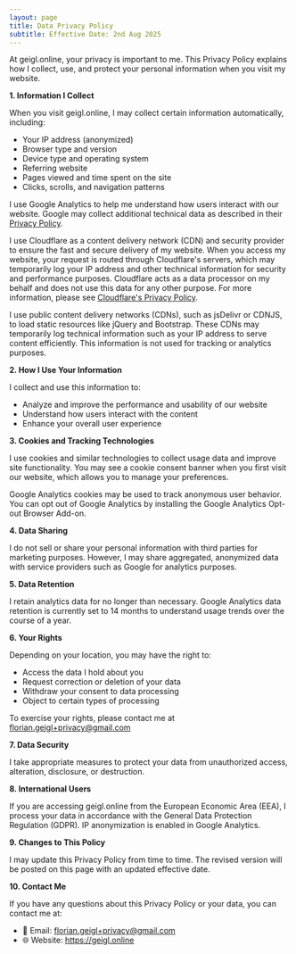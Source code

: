 ```yaml
---
layout: page
title: Data Privacy Policy
subtitle: Effective Date: 2nd Aug 2025
---
```


At geigl.online, your privacy is important to me. This Privacy Policy explains how I collect, use, and protect your personal information when you visit my website.

**1. Information I Collect**

When you visit geigl.online, I may collect certain information automatically, including:
* Your IP address (anonymized)
* Browser type and version
* Device type and operating system
* Referring website
* Pages viewed and time spent on the site
* Clicks, scrolls, and navigation patterns

I use Google Analytics to help me understand how users interact with our website. Google may collect additional technical data as described in their [Privacy Policy](https://policies.google.com/privacy).

I use Cloudflare as a content delivery network (CDN) and security provider to ensure the fast and secure delivery of my website. When you access my website, your request is routed through Cloudflare's servers, which may temporarily log your IP address and other technical information for security and performance purposes. Cloudflare acts as a data processor on my behalf and does not use this data for any other purpose. For more information, please see [Cloudflare's Privacy Policy](https://www.cloudflare.com/privacypolicy/).

I use public content delivery networks (CDNs), such as jsDelivr or CDNJS, to load static resources like jQuery and Bootstrap. These CDNs may temporarily log technical information such as your IP address to serve content efficiently. This information is not used for tracking or analytics purposes.

**2. How I Use Your Information**

I collect and use this information to:
* Analyze and improve the performance and usability of our website
* Understand how users interact with the content
* Enhance your overall user experience

**3. Cookies and Tracking Technologies**

I use cookies and similar technologies to collect usage data and improve site functionality. You may see a cookie consent banner when you first visit our website, which allows you to manage your preferences.

Google Analytics cookies may be used to track anonymous user behavior. You can opt out of Google Analytics by installing the Google Analytics Opt-out Browser Add-on.

**4. Data Sharing**

I do not sell or share your personal information with third parties for marketing purposes. However, I may share aggregated, anonymized data with service providers such as Google for analytics purposes.

**5. Data Retention**

I retain analytics data for no longer than necessary. Google Analytics data retention is currently set to 14 months to understand usage trends over the course of a year.

**6. Your Rights**

Depending on your location, you may have the right to:
* Access the data I hold about you
* Request correction or deletion of your data
* Withdraw your consent to data processing
* Object to certain types of processing

To exercise your rights, please contact me at florian.geigl+privacy@gmail.com

**7. Data Security**

I take appropriate measures to protect your data from unauthorized access, alteration, disclosure, or destruction.

**8. International Users**

If you are accessing geigl.online from the European Economic Area (EEA), I process your data in accordance with the General Data Protection Regulation (GDPR). IP anonymization is enabled in Google Analytics.

**9. Changes to This Policy**

I may update this Privacy Policy from time to time. The revised version will be posted on this page with an updated effective date.

**10. Contact Me**

If you have any questions about this Privacy Policy or your data, you can contact me at:
* 📧 Email: florian.geigl+privacy@gmail.com
* 🌐 Website: https://geigl.online
